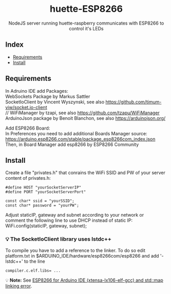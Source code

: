 <h1 align="center">huette-ESP8266</h1>

<p align = "center">NodeJS server running huette-raspberry communicates with ESP8266 to control it's LEDs</p>

## Index
- [Requirements](#requirements)
- [Install](#install)

## Requirements <a name = "requirements"></a>
In Adruino IDE add Packages:  
WebSockets Package by Markus Sattler  
SocketIoClient by Vincent Wyszynski, see also https://github.com/timum-viw/socket.io-client  
// WiFiManager by tzapi, see also https://github.com/tzapu/WiFiManager  
ArduinoJson package by Benoit Blanchon, see also https://arduinojson.org/  

Add ESP8266 Board:  
In Preferences you need to add additional Boards Manager source: https://arduino.esp8266.com/stable/package_esp8266com_index.json  
Then, in Board Manager add esp8266 by ESP8266 Community  

## Install <a name = "install"></a>  
Create a file "privates.h" that conrains the WiFi SSID and PW of your server  
content of privates.h:  
```
#define HOST "yourSocketServerIP"
#define PORT "yourSocketServerPort"

const char* ssid = "yourSSID";  
const char* password = "yourPW";
 ```
Adjust staticIP, gateway and subnet according to your network or  
comment the following line to use DHCP instead of static IP:  
WiFi.config(staticIP, gateway, subnet);  

### 💡 The SocketIoClient library uses lstdc++
To compile you have to add a reference to the linker. 
To do so edit platform.txt in $ARDUINO_IDE/hardware/esp8266com/esp8266 and add '-lstdc++' to the line 
```
compiler.c.elf.libs= ...
```
💡 **Note:** See [ESP8266 for Arduino IDE (xtensa-lx106-elf-gcc) and std::map linking error](http://stackoverflow.com/questions/33450946/esp8266-for-arduino-ide-xtensa-lx106-elf-gcc-and-stdmap-linking-error).
